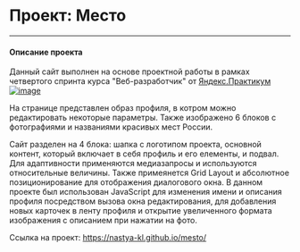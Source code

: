 # Проект: Место
---
#### Описание проекта

Данный сайт выполнен на основе проектной работы в рамках четвертого спринта курса "Веб-разработчик" от [Яндекс.Практикум ![image](https://i.ibb.co/BZWMYRt/image.png)](https://practicum.yandex.ru/)

На странице представлен образ профиля, в котром можно редактировать некоторые параметры. Также изображено 6 блоков с фотографиями и названиями красивых мест России.

Сайт разделен на 4 блока: шапка с логотипом проекта, основной контент, который включает в себя профиль и его елементы, и подвал. Для адаптивности применяются медиазапросы и используются относительные величины. Также примеянется Grid Layout и абсолютное позиционирование для отображения диалогового окна. В данном проекте был использован JavaScript для изменения имени и описания профиля посредством вызова окна редактирования, для добавления новых карточек в ленту профиля и открытие увеличенного формата изображения с описанием при нажатии на фото.

Ссылка на проект: https://nastya-kl.github.io/mesto/
